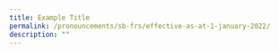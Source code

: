 ```yaml
---
title: Example Title
permalink: /pronouncements/sb-frs/effective-as-at-1-january-2022/
description: ""
---
```

